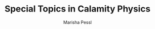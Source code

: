 ---
title: Special Topics in Calamity Physics
author: Marisha Pessl
readingDate: 2014-08-05
purchaseLink:
---